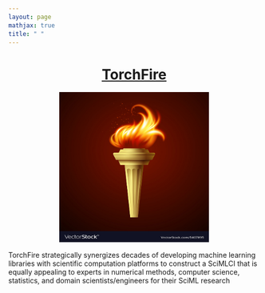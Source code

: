 ```yaml
---
layout: page
mathjax: true
title: " "
---
```


## <h1><center>[TorchFire](https://nguyenvanhaibk92.github.io/torch_fire.github.io/)</center></h1>

<p align="center">
<img src="assets\logo.jpg" width="300" height="300" />
</p>

TorchFire strategically synergizes decades of developing machine learning libraries with scientific computation platforms to construct a SciMLCI that is equally appealing to experts in numerical methods, computer science, statistics, and domain scientists/engineers for their SciML research

